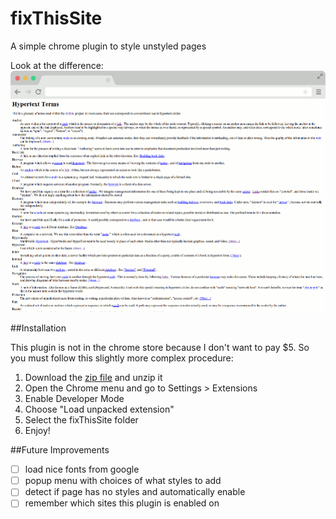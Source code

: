 fixThisSite
===========

A simple chrome plugin to style unstyled pages

Look at the difference:
![Gif of difference](difference.gif)

##Installation

This plugin is not in the chrome store because I don't want to pay $5. So you must follow this slightly more complex procedure:

1. Download the [zip file](https://github.com/GabrielD42/fixThisSite/releases) and unzip it
2. Open the Chrome menu and go to Settings > Extensions
3. Enable Developer Mode
4. Choose "Load unpacked extension"
5. Select the fixThisSite folder
6. Enjoy!

##Future Improvements
- [ ] load nice fonts from google
- [ ] popup menu with choices of what styles to add
- [ ] detect if page has no styles and automatically enable
- [ ] remember which sites this plugin is enabled on